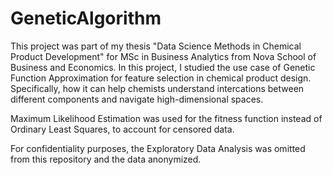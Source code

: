 # GeneticAlgorithm

This project was part of my thesis "Data Science Methods in Chemical Product Development" for MSc in Business Analytics from Nova School of Business and Economics.
In this project, I studied the use case of Genetic Function Approximation for feature selection in chemical product design. Specifically, how it can help chemists understand intercations between different components and navigate high-dimensional spaces.

Maximum Likelihood Estimation was used for the fitness function instead of Ordinary Least Squares, to account for censored data.

For confidentiality purposes, the Exploratory Data Analysis was omitted from this repository and the data anonymized.
